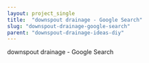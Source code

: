 ```yaml
---
layout: project_single
title:  "downspout drainage - Google Search"
slug: "downspout-drainage-google-search"
parent: "downspout-drainage-ideas-diy"
---
```

downspout drainage - Google Search